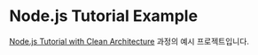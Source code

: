 # Node.js Tutorial Example

[Node.js Tutorial with Clean Architecture](https://nodejs.myeongjae.kim) 과정의 예시 프로젝트입니다.
